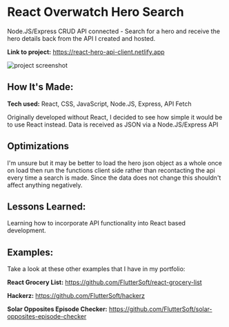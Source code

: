# React Overwatch Hero Search
Node.JS/Express CRUD API connected - Search for a hero and receive the hero details back from the API I created and hosted. 

**Link to project:** https://react-hero-api-client.netlify.app

![project screenshot](https://i.imgur.com/qH0OOVl.png)

## How It's Made:

**Tech used:** React, CSS, JavaScript, Node.JS, Express, API Fetch

Originally developed without React, I decided to see how simple it would be to use React instead. Data is received as JSON via a Node.JS/Express API

## Optimizations

I'm unsure but it may be better to load the hero json object as a whole once on load then run the functions client side rather than recontacting the api every time a search is made. Since the data does not change this shouldn't affect anything negatively.

## Lessons Learned:

Learning how to incorporate API functionality into React based development. 

## Examples:
Take a look at these other examples that I have in my portfolio:

**React Grocery List:** https://github.com/FlutterSoft/react-grocery-list

**Hackerz:** https://github.com/FlutterSoft/hackerz

**Solar Opposites Episode Checker:** https://github.com/FlutterSoft/solar-opposites-episode-checker



